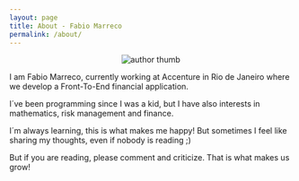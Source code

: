 ```yaml
---
layout: page
title: About - Fabio Marreco
permalink: /about/
---
```


<div align="center" >
<div class="hero-inner" >
<div class="container"  >
<img src="{{ site.author.thumb2 | prepend: site.baseurl }}" alt="author thumb" class="dot" align="center" />
</div>
</div>
</div>


I am Fabio Marreco, currently working at Accenture in Rio de Janeiro where we develop a Front-To-End financial application.

I´ve been programming since I was a kid, but I have also interests in mathematics, risk management and finance.

I´m always learning, this is what makes me happy! But sometimes I feel like sharing my thoughts, even if nobody is reading ;) 

But if you are reading, please comment and criticize. That is what makes us grow!
